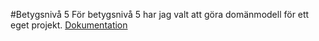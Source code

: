#Betygsnivå 5
För betygsnivå 5 har jag valt att göra domänmodell för ett eget projekt.
[Dokumentation](https://github.com/kristofferlind/projise/tree/master/documentation)